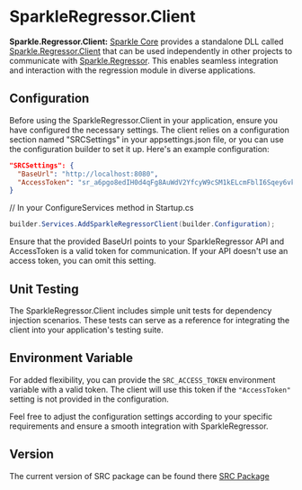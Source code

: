 # SparkleRegressor.Client

**Sparkle.Regressor.Client:** [Sparkle Core](https://github.com/norbertszsor/Sparkle.Core) provides a standalone DLL called [Sparkle.Regressor.Client](https://github.com/norbertszsor/SparkleRegressor.Client) that can be used independently in other projects to communicate with [Sparkle.Regressor](https://github.com/norbertszsor/Sparkle.Regressor). This enables seamless integration and interaction with the regression module in diverse applications.

## Configuration

Before using the SparkleRegressor.Client in your application, ensure you have configured the necessary settings. The client relies on a configuration section named "SRCSettings" in your appsettings.json file, or you can use the configuration builder to set it up. Here's an example configuration:

```json
"SRCSettings": {
  "BaseUrl": "http://localhost:8080",
  "AccessToken": "sr_a6pgo8edIH0d4qFg8AuWdV2YfcyW9cSM1kELcmFblI6Sqey6vkze9KsaXrUDE"
}
```

// In your ConfigureServices method in Startup.cs
```csharp
builder.Services.AddSparkleRegressorClient(builder.Configuration);
```

Ensure that the provided BaseUrl points to your SparkleRegressor API and AccessToken is a valid token for communication. If your API doesn't use an access token, you can omit this setting.


## Unit Testing

The SparkleRegressor.Client includes simple unit tests for dependency injection scenarios. These tests can serve as a reference for integrating the client into your application's testing suite.

## Environment Variable

For added flexibility, you can provide the ```SRC_ACCESS_TOKEN``` environment variable with a valid token. The client will use this token if the ```"AccessToken"``` setting is not provided in the configuration.

Feel free to adjust the configuration settings according to your specific requirements and ensure a smooth integration with SparkleRegressor.

## Version

The current version of SRC package can be found there [SRC Package](https://github.com/norbertszsor/SparkleRegressor.Client/pkgs/nuget/SparkleRegressor.Client)
